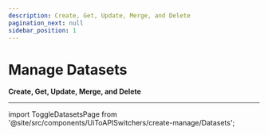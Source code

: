 ```yaml
---
description: Create, Get, Update, Merge, and Delete
pagination_next: null
sidebar_position: 1
---
```


# Manage Datasets

**Create, Get, Update, Merge, and Delete**
<hr />

import ToggleDatasetsPage from '@site/src/components/UiToAPISwitchers/create-manage/Datasets';

<ToggleDatasetsPage />